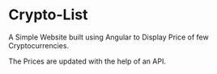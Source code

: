 # Crypto-List

A Simple Website built using Angular to Display Price of few Cryptocurrencies.

The Prices are updated with the help of an API.
